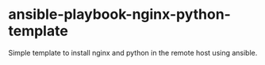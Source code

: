 # ansible-playbook-nginx-python-template
Simple template to install nginx and python in the remote host using ansible. 
